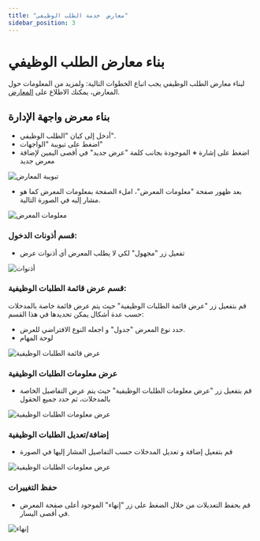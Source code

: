 ```yaml
---
title: "معارض  خدمة الطلب الوظيفي"
sidebar_position: 3
---
```


# بناء معارض الطلب الوظيفي 
لبناء معارض الطلب الوظيفي يجب اتباع الخطوات التالية:
ولمزيد من المعلومات حول المعارض، يمكنك الاطلاع على [المعارض](../../../../guide/information-structures-concepts/basic-concepts/views).


## بناء معرض واجهة الإدارة

- أدخل إلى كيان "الطلب الوظيفي".
- اضغط على تبويبة "الواجهات"
- اضغط على إشارة **+** الموجودة بجانب كلمة "عرض جديد" في أقصى اليمين لإضافة معرض جديد

![تبويبة المعارض](../../../../../../../../static/img/tutorial/recruitment-system/recruitment-system-service-creating-views(1).png)

- بعد ظهور صفحة "معلومات المعرض"، املء الصفحة بمعلومات المعرض كما هو مشار إليه في الصورة التالية.

![معلومات المعرض](../../../../../../../../static/img/tutorial/recruitment-system/recruitment-system-service-creating-views(2).png)

### قسم أذونات الدخول:

- تفعيل زر "مجهول" لكي لا يطلب المعرض أي أذنوات عرض

![أذنوات](../../../../../../../../static/img/tutorial/recruitment-system/recruitment-system-service-creating-views(3).png)

### قسم عرض قائمة الطلبات الوظيفية:

قم بتفعيل زر "عرض قائمة الطلبات الوظيفية" حيث يتم عرض قائمة خاصة بالمدخلات حسب عدة أشكال يمكن تحديدها في هذا القسم:
- حدد نوع المعرض "جدول" و اجعله النوع الافتراضي للعرض.
- لوحة المهام

![عرض قائمة الطلبات الوظيفية](../../../../../../../../static/img/tutorial/recruitment-system/recruitment-system-service-creating-views(4).png)

### عرض معلومات الطلبات الوظيفية
- قم بتفعيل زر "عرض معلومات الطلبات الوظيفية" حيث يتم عرض التفاصيل الخاصة بالمدخلات، ثم حدد جميع الحقول

![عرض معلومات الطلبات الوظيفية](../../../../../../../../static/img/tutorial/recruitment-system/recruitment-system-service-creating-views(5).png)

### إضافة/تعديل الطلبات الوظيفية
- قم بتفعيل إضافة و تعديل المدخلات حسب التفاصيل المشار إليها في الصورة

![عرض معلومات الطلبات الوظيفية](../../../../../../../../static/img/tutorial/recruitment-system/recruitment-system-service-creating-views(6).png)

### حفظ التغييرات

- قم بحفظ التعديلات من خلال الضغط على زر "إنهاء" الموجود أعلى صفحة المعرض في أقصى اليسار.

![إنهاء](../../../../../../../../static/img/tutorial/recruitment-system/recruitment-system-service-creating-views(7).png)
